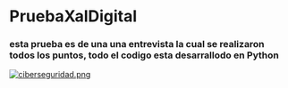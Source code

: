 # PruebaXalDigital
<h3> esta prueba es de una una entrevista la cual se realizaron todos los puntos, todo el codigo esta desarrallodo en Python </h3>

[![ciberseguridad.png](https://i.postimg.cc/fTBxBStM/ciberseguridad.png)](https://postimg.cc/8jfJC5mY)
